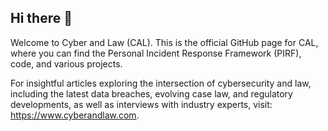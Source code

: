 ## Hi there 👋

Welcome to Cyber and Law (CAL). This is the official GitHub page for CAL, where you can find the Personal Incident Response Framework (PIRF), code, and various projects.

For insightful articles exploring the intersection of cybersecurity and law, including the latest data breaches, evolving case law, and regulatory developments, as well as interviews with industry experts, visit: https://www.cyberandlaw.com. 
